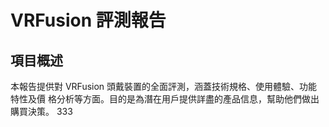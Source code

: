 # VRFusion 評測報告

## 項目概述
本報告提供對 VRFusion 頭戴裝置的全面評測，涵蓋技術規格、使用體驗、功能特性及價
格分析等方面。目的是為潛在用戶提供詳盡的產品信息，幫助他們做出購買決策。
333